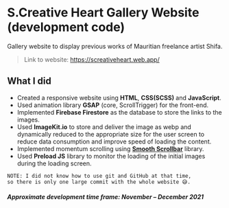# S.Creative Heart Gallery Website (development code)

Gallery website to display previous works of Mauritian freelance artist Shifa.

> Link to website: <https://screativeheart.web.app/>

## What I did

-   Created a responsive website using **HTML**, **CSS(SCSS)** and **JavaScript**.
-   Used animation library **GSAP** (core, ScrollTrigger) for the front-end.
-   Implemented **Firebase Firestore** as the database to store the links to the images.
-   Used **ImageKit.io** to store and deliver the image as webp and dynamically reduced to the appropriate size for the user screen to reduce data consumption and improve speed of loading the content.
-   Implemented momentum scrolling using [**Smooth Scrollbar**](https://github.com/idiotWu/smooth-scrollbar) library.
-   Used **Preload JS** library to monitor the loading of the initial images during the loading screen.

```
NOTE: I did not know how to use git and GitHub at that time,
so there is only one large commit with the whole website 😅.
```

##### Approximate development time frame: November – December 2021

